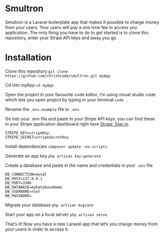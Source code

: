 # Smultron
Smultron is a Laravel boilerplate app that makes it possible to charge money from your users. Your users will pay a one time fee to access you application. The only thing you have to do to get started is to clone this repository, enter your Stripe API keys and away you go.

# Installation
Clone this repository
`git clone https://github.com/chrishcode/smultron.git myApp`

Cd into myApp
`cd myApp`

Open the project in your favourite code editor, I’m using visual studio code which lets you open project by typing in your terminal
`code .`

Rename the `.env.example` file to `.env`

Go into your .env file and paste in your Stripe API keys, you can find these in your Stripe application dashboard right here [Stripe: Sign in](https://dashboard.stripe.com/)

```
STRIPE_KEY=stripeKey
STRIPE_SECRET=stripeSecretKey
```

Install dependencies
`composer update —no-scripts`

Generate an app key
`php artisan key:generate`

Create a database and paste in the name and credentials in your `.env` file
```
DB_CONNECTION=mysql
DB_HOST=127.0.0.1
DB_PORT=3306
DB_DATABASE=myDatabaseName
DB_USERNAME=root
DB_PASSWORD=
```

Migrate your database
`php artisan migrate`

Start your app on a local server
`php artisan serve`

That’s it! Now you have a new Laravel app that let’s you charge money from your users in order to access it.